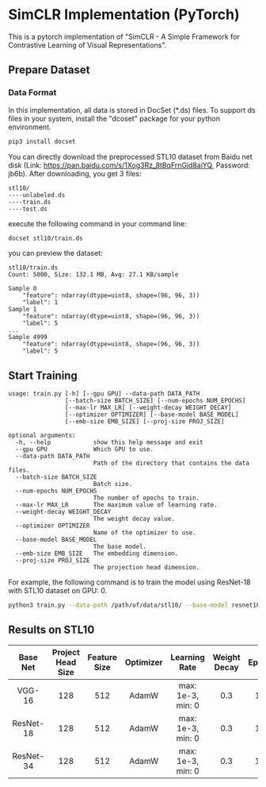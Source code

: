 # SimCLR Implementation (PyTorch)

This is a pytorch implementation of "SimCLR - A Simple Framework for Contrastive Learning of Visual Representations".

## Prepare Dataset

### Data Format

In this implementation, all data is stored in DocSet (*.ds) files. To support ds files in your system, install the "dcoset" package for your python environment.

```bash
pip3 install docset
```

You can directly download the preprocessed STL10 dataset from Baidu net disk (Link: https://pan.baidu.com/s/1Xog3Rz_8tBqFrnGjd8aiYQ, Password: jb6b). After downloading, you get 3 files:

```
stl10/
----unlabeled.ds
----train.ds
----test.ds
```

execute the following command in your command line:

```bash
docset stl10/train.ds
```

you can preview the dataset:

```
stl10/train.ds
Count: 5000, Size: 132.1 MB, Avg: 27.1 KB/sample

Sample 0
    "feature": ndarray(dtype=uint8, shape=(96, 96, 3))
    "label": 1
Sample 1
    "feature": ndarray(dtype=uint8, shape=(96, 96, 3))
    "label": 5
...
Sample 4999
    "feature": ndarray(dtype=uint8, shape=(96, 96, 3))
    "label": 5
```

## Start Training

```
usage: train.py [-h] [--gpu GPU] --data-path DATA_PATH
                [--batch-size BATCH_SIZE] [--num-epochs NUM_EPOCHS]
                [--max-lr MAX_LR] [--weight-decay WEIGHT_DECAY]
                [--optimizer OPTIMIZER] [--base-model BASE_MODEL]
                [--emb-size EMB_SIZE] [--proj-size PROJ_SIZE]

optional arguments:
  -h, --help            show this help message and exit
  --gpu GPU             Which GPU to use.
  --data-path DATA_PATH
                        Path of the directory that contains the data files.
  --batch-size BATCH_SIZE
                        Batch size.
  --num-epochs NUM_EPOCHS
                        The number of epochs to train.
  --max-lr MAX_LR       The maximum value of learning rate.
  --weight-decay WEIGHT_DECAY
                        The weight decay value.
  --optimizer OPTIMIZER
                        Name of the optimizer to use.
  --base-model BASE_MODEL
                        The base model.
  --emb-size EMB_SIZE   The embedding dimension.
  --proj-size PROJ_SIZE
                        The projection head dimension.
```

For example, the following command is to train the model using ResNet-18 with STL10 dataset on GPU: 0.

```bash
python3 train.py --data-path /path/of/data/stl10/ --base-model resnet18 --gpu 0
```

## Results on STL10

| Base Net  | Project Head Size | Feature Size | Optimizer |   Learning Rate   | Weight Decay | Epochs | Top 1 Accuracy |
| :-------: | :---------------: | :----------: | :-------: | :---------------: | :----------: | :----: | :------------: |
|  VGG-16   |        128        |     512      |   AdamW   | max: 1e-3, min: 0 |     0.3      |  100   |     68.56%     |
| ResNet-18 |        128        |     512      |   AdamW   | max: 1e-3, min: 0 |     0.3      |  100   |     78.94%     |
| ResNet-34 |        128        |     512      |   AdamW   | max: 1e-3, min: 0 |     0.3      |  100   |     79.34%     |


